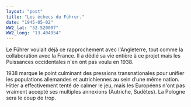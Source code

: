 ```yaml
---
layout: "post"
title: "Les échecs du Führer."
date: "1945-05-02"
WW2_lat: "52.520007"
WW2_long: "13.404954"
---
```


Le Führer voulait déjà ce rapprochement avec l'Angleterre, tout comme la collaboration avec la France. Il a dédié sa vie entière à ce projet mais les Puissances occidentales n'en ont pas voulu en 1938.


<div class="histoire"></div>

<div class="commentaire">1938 marque le point culminant des pressions transnationales pour unifier les populations allemandes et autrichiennes au sein d’une même nation. Hitler a effectivement tenté de calmer le jeu, mais les Européens n'ont pas vraiment accepté ses multiples annexions (Autriche, Sudètes). La Pologne sera le coup de trop.</div>